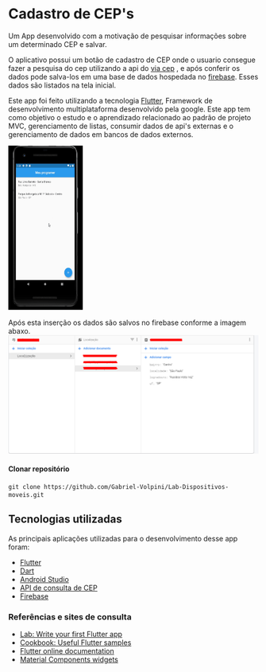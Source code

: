 # Cadastro de CEP's

Um App desenvolvido com a motivação de pesquisar informações sobre um determinado CEP e salvar.

O aplicativo possui um botão de cadastro de CEP onde o usuario consegue fazer a pesquisa do cep utilizando a api do [via cep](https://viacep.com.br/) , e após conferir os dados pode salva-los em uma base de dados hospedada no [firebase](https://firebase.google.com/). Esses dados são listados na tela inicial.

Este app foi feito utilizando a tecnologia [Flutter](https://flutter.dev/), Framework de desenvolvimento multiplataforma desenvolvido pela google. Este app tem como objetivo o estudo e o aprendizado relacionado ao padrão de projeto MVC, gerenciamento de listas, consumir dados de api's externas e o gerenciamento de dados em bancos de dados externos.

<img src="/cadastro_CEP/example/demo.gif" width="150" height="330"/>

Após esta inserção os dados são salvos no firebase conforme a imagem abaxo.
<img src="/cadastro_CEP/example/firebase.png"/>


#### Clonar repositório
```
git clone https://github.com/Gabriel-Volpini/Lab-Dispositivos-moveis.git
```

## Tecnologias utilizadas

As principais aplicações utilizadas para o desenvolvimento desse app foram:

- [Flutter](https://flutter.dev/)
- [Dart](https://dart.dev/guides/language)
- [Android Studio](https://developer.android.com/studio)
- [API de consulta de CEP](https://viacep.com.br/)
- [Firebase](https://firebase.google.com/)

### Referências e sites de consulta
- [Lab: Write your first Flutter app](https://flutter.dev/docs/get-started/codelab)
- [Cookbook: Useful Flutter samples](https://flutter.dev/docs/cookbook)
- [Flutter online documentation](https://flutter.dev/docs)
- [Material Components widgets](https://flutter.dev/docs/development/ui/widgets/material)



